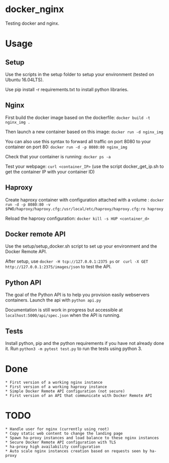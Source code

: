 docker_nginx
============

Testing docker and nginx.

# Usage

## Setup
Use the scripts in the setup folder to setup your environment (tested on Ubuntu 16.04LTS).

Use pip install -r requirements.txt to install python libraries.

## Nginx

First build the docker image based on the dockerfile: `docker build -t nginx_img .`

Then launch a new container based on this image: `docker run -d nginx_img`

You can also use this syntax to forward all traffic on port 8080 to your container on port 80: `docker run -d -p 8080:80 nginx_img`

Check that your container is running: `docker ps -a`

Test your webpage: `curl <container_IP>` (use the script docker_get_ip.sh to get the container IP with your container ID)

## Haproxy

Create haproxy container with configuration attached with a volume :
`docker run -d -p 8080:80 -v $PWD/haproxy/haproxy.cfg:/usr/local/etc/haproxy/haproxy.cfg:ro haproxy`

Reload the haproxy configuration: `docker kill -s HUP <container_d>`

## Docker remote API

Use the setup/setup_docker.sh script to set up your environment and the Docker Remote API.

After setup, use `docker -H tcp://127.0.0.1:2375 ps` or ` curl -X GET http://127.0.0.1:2375/images/json` to test the API. 

## Python API

The goal of the Python API is to help you provision easily webservers containers. Launch the api with `python api.py`

Documentation is still work in progress but accessible at `localhost:5000/api/spec.json` when the API is running.

## Tests

Install python, pip and the python requirements if you have not already done it.
Run `python3 -m pytest test.py` to run the tests using python 3.


# Done

    * First version of a working nginx instance
    * First version of a working haproxy instance
    * Simple Docker Remote API configuration (not secure)
    * First version of an API that communicate with Docker Remote API

# TODO

    * Handle user for nginx (currently using root)
    * Copy static web content to change the landing page
    * Spawn ha-proxy instances and load balance to these nginx instances
    * Secure Docker Remote API configuration with TLS
    * ha-proxy high availability configuration
    * Auto scale nginx instances creation based on requests seen by ha-proxy
